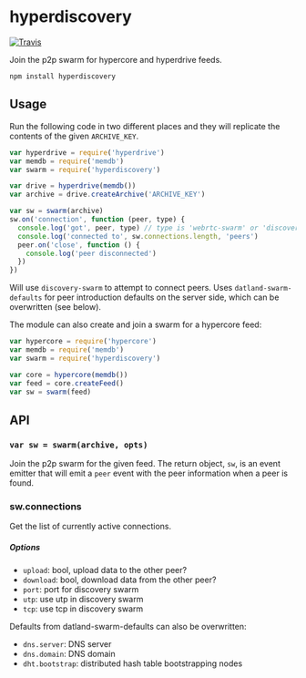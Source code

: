 # hyperdiscovery

[![Travis](https://api.travis-ci.org/karissa/hyperdiscovery)](https://travis-ci.org/karissa/hyperdiscovery)

Join the p2p swarm for hypercore and hyperdrive feeds.

```
npm install hyperdiscovery
```

## Usage

Run the following code in two different places and they will replicate the contents of the given `ARCHIVE_KEY`.

```js
var hyperdrive = require('hyperdrive')
var memdb = require('memdb')
var swarm = require('hyperdiscovery')

var drive = hyperdrive(memdb())
var archive = drive.createArchive('ARCHIVE_KEY')

var sw = swarm(archive)
sw.on('connection', function (peer, type) {
  console.log('got', peer, type) // type is 'webrtc-swarm' or 'discovery-swarm'
  console.log('connected to', sw.connections.length, 'peers')
  peer.on('close', function () {
    console.log('peer disconnected')
  })
})
```

Will use `discovery-swarm` to attempt to connect peers. Uses `datland-swarm-defaults` for peer introduction defaults on the server side, which can be overwritten (see below).

The module can also create and join a swarm for a hypercore feed:

```js
var hypercore = require('hypercore')
var memdb = require('memdb')
var swarm = require('hyperdiscovery')

var core = hypercore(memdb())
var feed = core.createFeed()
var sw = swarm(feed)
```

## API

### `var sw = swarm(archive, opts)`

Join the p2p swarm for the given feed. The return object, `sw`, is an event emitter that will emit a `peer` event with the peer information when a peer is found.

### sw.connections

Get the list of currently active connections.

##### Options

  * `upload`: bool, upload data to the other peer?
  * `download`: bool, download data from the other peer?
  * `port`: port for discovery swarm
  * `utp`: use utp in discovery swarm
  * `tcp`: use tcp in discovery swarm

Defaults from datland-swarm-defaults can also be overwritten:

  * `dns.server`: DNS server
  * `dns.domain`: DNS domain
  * `dht.bootstrap`: distributed hash table bootstrapping nodes
